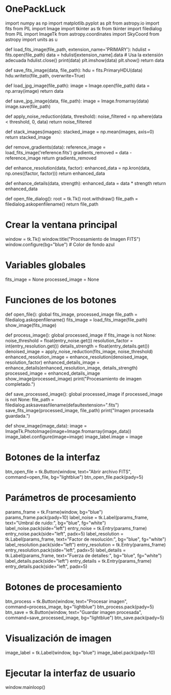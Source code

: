 # OnePackLuck
import numpy as np
import matplotlib.pyplot as plt
from astropy.io import fits
from PIL import Image
import tkinter as tk
from tkinter import filedialog
from PIL import ImageTk
from astropy.coordinates import SkyCoord
from astropy import units as u

def load_fits_image(file_path, extension_name='PRIMARY'):
    hdulist = fits.open(file_path)
    data = hdulist[extension_name].data  # Usa la extensión adecuada
    hdulist.close()
    print(data)
    plt.imshow(data)
    plt.show()
    return data

def save_fits_image(data, file_path):
    hdu = fits.PrimaryHDU(data)
    hdu.writeto(file_path, overwrite=True)

def load_jpg_image(file_path):
    image = Image.open(file_path)
    data = np.array(image)
    return data

def save_jpg_image(data, file_path):
    image = Image.fromarray(data)
    image.save(file_path)

def apply_noise_reduction(data, threshold):
    noise_filtered = np.where(data < threshold, 0, data)
    return noise_filtered

def stack_images(images):
    stacked_image = np.mean(images, axis=0)
    return stacked_image

def remove_gradients(data):
    reference_image = load_fits_image('reference.fits')
    gradients_removed = data - reference_image
    return gradients_removed

def enhance_resolution(data, factor):
    enhanced_data = np.kron(data, np.ones((factor, factor)))
    return enhanced_data

def enhance_details(data, strength):
    enhanced_data = data * strength
    return enhanced_data

def open_file_dialog():
    root = tk.Tk()
    root.withdraw()
    file_path = filedialog.askopenfilename()
    return file_path

# Crear la ventana principal
window = tk.Tk()
window.title("Procesamiento de Imagen FITS")
window.configure(bg="blue")  # Color de fondo azul

# Variables globales
fits_image = None
processed_image = None

# Funciones de los botones
def open_file():
    global fits_image, processed_image
    file_path = filedialog.askopenfilename()
    fits_image = load_fits_image(file_path)
    show_image(fits_image)

def process_image():
    global processed_image
    if fits_image is not None:
        noise_threshold = float(entry_noise.get())
        resolution_factor = int(entry_resolution.get())
        details_strength = float(entry_details.get())
        denoised_image = apply_noise_reduction(fits_image, noise_threshold)
        enhanced_resolution_image = enhance_resolution(denoised_image, resolution_factor)
        enhanced_details_image = enhance_details(enhanced_resolution_image, details_strength)
        processed_image = enhanced_details_image
        show_image(processed_image)
        print("Procesamiento de imagen completado.")

def save_processed_image():
    global processed_image
    if processed_image is not None:
        file_path = filedialog.asksaveasfilename(defaultextension=".fits")
        save_fits_image(processed_image, file_path)
        print("Imagen procesada guardada.")

def show_image(image_data):
    image = ImageTk.PhotoImage(image=Image.fromarray(image_data))
    image_label.configure(image=image)
    image_label.image = image

# Botones de la interfaz
btn_open_file = tk.Button(window, text="Abrir archivo FITS", command=open_file, bg="lightblue")
btn_open_file.pack(pady=5)

# Parámetros de procesamiento
params_frame = tk.Frame(window, bg="blue")
params_frame.pack(pady=10)
label_noise = tk.Label(params_frame, text="Umbral de ruido:", bg="blue", fg="white")
label_noise.pack(side="left")
entry_noise = tk.Entry(params_frame)
entry_noise.pack(side="left", padx=5)
label_resolution = tk.Label(params_frame, text="Factor de resolución:", bg="blue", fg="white")
label_resolution.pack(side="left")
entry_resolution = tk.Entry(params_frame)
entry_resolution.pack(side="left", padx=5)
label_details = tk.Label(params_frame, text="Fuerza de detalles:", bg="blue", fg="white")
label_details.pack(side="left")
entry_details = tk.Entry(params_frame)
entry_details.pack(side="left", padx=5)

# Botones de procesamiento
btn_process = tk.Button(window, text="Procesar imagen", command=process_image, bg="lightblue")
btn_process.pack(pady=5)
btn_save = tk.Button(window, text="Guardar imagen procesada", command=save_processed_image, bg="lightblue")
btn_save.pack(pady=5)

# Visualización de imagen
image_label = tk.Label(window, bg="blue")
image_label.pack(pady=10)

# Ejecutar la interfaz de usuario
window.mainloop()
